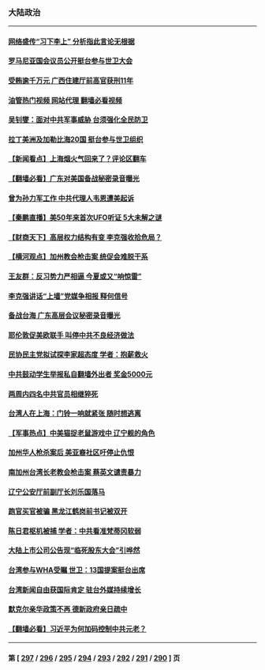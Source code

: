 ### 大陆政治
---
#### [网络盛传“习下李上” 分析指此言论无根据](../../pages/ncid277/n13739579.md?05181645) 
#### [罗马尼亚国会议员公开挺台参与世卫大会](../../pages/ncid277/n13739706.md?05181645) 
#### [受贿逾千万元 广西住建厅前高官获刑11年](../../pages/ncid277/n13739678.md?05181645) 
#### [油管热门视频 网站代理 翻墙必看视频](http://209.222.30.114:81/youtube.html?05181645)
#### [吴钊燮：面对中共军事威胁 台须强化全民防卫](../../pages/ncid277/n13739645.md?05181645) 
#### [拉丁美洲及加勒比海20国 挺台参与世卫组织](../../pages/ncid277/n13739661.md?05181645) 
#### [【新闻看点‭】上海烟火气回来了？评论区翻车](../../pages/ncid277/n13739273.md?05181645) 
#### [【翻墙必看】广东对美国备战秘密录音曝光](../../pages/ncid277/n13739530.md?05181645) 
#### [曾为孙力军工作 中共代理人韦恩遭美起诉](../../pages/ncid277/n13739487.md?05181645) 
#### [【秦鹏直播】美50年来首次UFO听证 5大未解之谜](../../pages/ncid277/n13739452.md?05181645) 
#### [【财商天下】高层权力结构有变 李克强收拾危局？](../../pages/ncid277/n13739513.md?05181645) 
#### [【横河观点】加州教会枪击案 统促会难脱干系](../../pages/ncid277/n13739456.md?05181645) 
#### [王友群：反习势力严相逼 今夏或又“响惊雷”](../../pages/ncid277/n13739442.md?05181645) 
#### [李克强讲话“上墙”党媒争相报 释何信号](../../pages/ncid277/n13739256.md?05181645) 
#### [备战台海 广东高层会议秘密录音曝光](../../pages/ncid277/n13739318.md?05181645) 
#### [耶伦敦促美欧联手 叫停中共不良经济做法](../../pages/ncid277/n13739348.md?05181645) 
#### [民协民主党拟试探李家超态度 学者：抱薪救火](../../pages/ncid277/n13739356.md?05181645) 
#### [中共鼓动学生举报私自翻墙外出者 奖金5000元](../../pages/ncid277/n13739345.md?05181645) 
#### [两周内四名中共官员相继猝死](../../pages/ncid277/n13739322.md?05181645) 
#### [台湾人在上海：门铃一响就紧张 随时想逃离](../../pages/ncid277/n13739189.md?05181645) 
#### [【军事热点】中美猫捉老鼠游戏中 辽宁舰的角色](../../pages/ncid277/n13738802.md?05181645) 
#### [加州华人枪杀案后 美亚裔社区吁停止仇恨](../../pages/ncid277/n13739155.md?05181645) 
#### [南加州台湾长老教会枪击案 蔡英文谴责暴力](../../pages/ncid277/n13739071.md?05181645) 
#### [辽宁公安厅前副厅长刘乐国落马](../../pages/ncid277/n13739139.md?05181645) 
#### [跑官买官被骗 黑龙江鹤岗前书记被双开](../../pages/ncid277/n13739119.md?05181645) 
#### [陈日君枢机被捕 学者：中共看准梵蒂冈软弱](../../pages/ncid277/n13739018.md?05181645) 
#### [大陆上市公司公告现“临死股东大会”引哗然](../../pages/ncid277/n13739023.md?05181645) 
#### [台湾参与WHA受瞩 世卫：13国提案挺台出席](../../pages/ncid277/n13738973.md?05181645) 
#### [台湾新闻自由获国际肯定 驻台外媒持续增长](../../pages/ncid277/n13738977.md?05181645) 
#### [默克尔亲华政策不再 德新政府亲日疏中](../../pages/ncid277/n13738962.md?05181645) 
#### [【翻墙必看】习近平为何加码控制中共元老？](../../pages/ncid277/n13738863.md?05181645) 

---
#### 第 [ [297](./297.md?05181645) / [296](./296.md?05181645) / [295](./295.md?05181645) / [294](./294.md?05181645) / [293](./293.md?05181645) / [292](./292.md?05181645) / [291](./291.md?05181645) / [290](./290.md?05181645) ] 页

